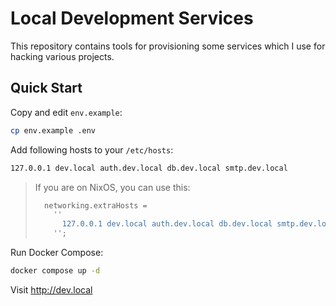 # Local Development Services

This repository contains tools for provisioning some services which I use for
hacking various projects.

## Quick Start

Copy and edit `env.example`:

```sh
cp env.example .env
```

Add following hosts to your `/etc/hosts`:

```txt
127.0.0.1 dev.local auth.dev.local db.dev.local smtp.dev.local
```

> If you are on NixOS, you can use this:
>
> ```nix
>   networking.extraHosts =
>     ''
>       127.0.0.1 dev.local auth.dev.local db.dev.local smtp.dev.local
>     '';
> ```

Run Docker Compose:

```sh
docker compose up -d
```

Visit <http://dev.local>
